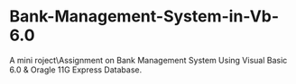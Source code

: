 # Bank-Management-System-in-Vb-6.0
A mini roject\Assignment  on Bank Management System Using Visual Basic 6.0 &amp; Oragle 11G Express Database.
